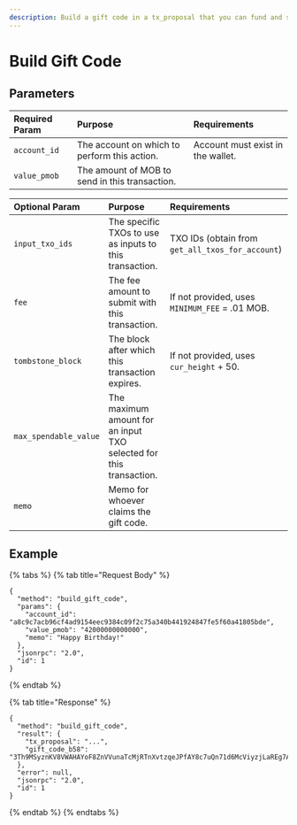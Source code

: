 ```yaml
---
description: Build a gift code in a tx_proposal that you can fund and submit to the ledger.
---
```


# Build Gift Code

## Parameters

| Required Param | Purpose | Requirements |
| :--- | :--- | :--- |
| `account_id` | The account on which to perform this action. | Account must exist in the wallet. |
| `value_pmob` | The amount of MOB to send in this transaction. |  |

| Optional Param | Purpose | Requirements |
| :--- | :--- | :--- |
| `input_txo_ids` | The specific TXOs to use as inputs to this transaction. | TXO IDs \(obtain from `get_all_txos_for_account`\) |
| `fee` | The fee amount to submit with this transaction. |  If not provided, uses `MINIMUM_FEE` = .01 MOB. |
| `tombstone_block` | The block after which this transaction expires.  | If not provided, uses `cur_height` + 50. |
| `max_spendable_value` | The maximum amount for an input TXO selected for this transaction. |  |
| `memo` | Memo for whoever claims the gift code. |  |

## Example

{% tabs %}
{% tab title="Request Body" %}
```text
{
  "method": "build_gift_code",
  "params": {
    "account_id": "a8c9c7acb96cf4ad9154eec9384c09f2c75a340b441924847fe5f60a41805bde",
    "value_pmob": "42000000000000",
    "memo": "Happy Birthday!"
  },
  "jsonrpc": "2.0",
  "id": 1
}
```
{% endtab %}

{% tab title="Response" %}
```
{
  "method": "build_gift_code",
  "result": {
    "tx_proposal": "...",
    "gift_code_b58": "3Th9MSyznKV8VWAHAYoF8ZnVVunaTcMjRTnXvtzqeJPfAY8c7uQn71d6McViyzjLaREg7AppT7quDmBRG5E48csVhhzF4TEn1tw9Ekwr2hrq57A8cqR6sqpNC47mF7kHe",
  },
  "error": null,
  "jsonrpc": "2.0",
  "id": 1
}
```
{% endtab %}
{% endtabs %}

